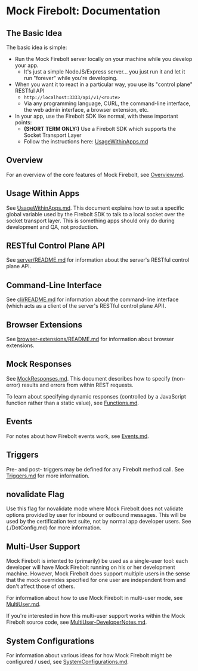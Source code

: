 Mock Firebolt: Documentation
============================

## The Basic Idea

The basic idea is simple:

- Run the Mock Firebolt server locally on your machine while you develop your app.
  - It's just a simple NodeJS/Express server... you just run it and let it run "forever" while you're developing.
- When you want it to react in a particular way, you use its "control plane" RESTful API
  - `http://localhost:3333/api/v1/<route>`
  - Via any programming language, CURL, the command-line interface, the web admin interface, a browser extension, etc.
- In your app, use the Firebolt SDK like normal, with these important points:
  - **(SHORT TERM ONLY:)** Use a Firebolt SDK which supports the Socket Transport Layer
  - Follow the instructions here: [UsageWithinApps.md](./UsageWithinApps.md)


## Overview

For an overview of the core features of Mock Firebolt, see [Overview.md](./Overview.md).


## Usage Within Apps

See [UsageWithinApps.md](./UsageWithinApps.md). This document explains how to set a specific global variable used by the Firebolt SDK to talk to a local socket over the socket transport layer. This is something apps should only do during development and QA, not production.


## RESTful Control Plane API

See [server/README.md](../server/README.md) for information about the server's RESTful control plane API.


## Command-Line Interface

See [cli/README.md](../cli/README.md) for information about the command-line interface (which acts as a client of the server's RESTful control plane API).


## Browser Extensions

See [browser-extensions/README.md](../browser-extensions/README.md) for information about browser extensions.


## Mock Responses

See [MockResponses.md](./MockResponses.md). This document describes how to specify (non-error) results and errors from within REST requests.

To learn about specifying dynamic responses (controlled by a JavaScript function rather than a static value), see [Functions.md](./Functions.md).


## Events

For notes about how Firebolt events work, see [Events.md](./Events.md).


## Triggers

Pre- and post- triggers may be defined for any Firebolt method call. See [Triggers.md](./Triggers.md) for more information.

## novalidate Flag

Use this flag for novalidate mode where Mock Firebolt does not validate options provided by user for inbound or outbound messages. This will be used by the certification test suite, not by normal app developer users.
See (./DotConfig.md) for more information.

## Multi-User Support

Mock Firebolt is intented to (primarily) be used as a single-user tool: each developer will have Mock Firebolt running on his or her development machine. However, Mock Firebolt does support multiple users in the sense that the mock overrides specified for one user are independent from and don't affect those of others.

For information about how to use Mock Firebolt in multi-user mode, see [MultiUser.md](./MultiUser.md).

If you're interested in how this multi-user support works within the Mock Firebolt source code, see [MultiUser-DeveloperNotes.md](./MultiUser-DeveloperNotes.md).


## System Configurations

For information about various ideas for how Mock Firebolt might be configured / used, see [SystemConfigurations.md](./SystemConfigurations.md).

